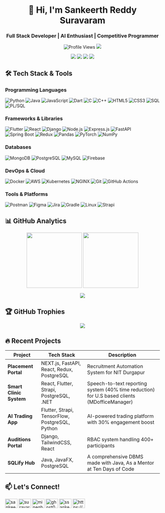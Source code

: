 <h1 align="center">👋 Hi, I'm Sankeerth Reddy Suravaram</h1>
<h3 align="center">Full Stack Developer | AI Enthusiast | Competitive Programmer</h3>

<p align="center">
  <img src="https://komarev.com/ghpvc/?username=mineghost007&style=flat-square&color=blue" alt="Profile Views"/>
  <a href="https://github.com/mineghost007?tab=followers"><img src="https://img.shields.io/github/followers/mineghost007?logo=github&style=flat-square"/></a>
</p>

<p align="center">
  <a href="https://linkedin.com/in/sankeerth-reddy-suravaram"><img src="https://img.shields.io/badge/LinkedIn-0077B5?style=for-the-badge&logo=linkedin&logoColor=white"/></a>
  <a href="mailto:work.ssankeerthreddy@gmail.com"><img src="https://img.shields.io/badge/Gmail-D14836?style=for-the-badge&logo=gmail&logoColor=white"/></a>
  <a href="https://leetcode.com/ssankeerthreddy23"><img src="https://img.shields.io/badge/-LeetCode-FFA116?style=for-the-badge&logo=LeetCode&logoColor=black"/></a>
  <a href="https://www.buymeacoffee.com/ghost007"><img src="https://img.shields.io/badge/Buy_Me_A_Coffee-FFDD00?style=for-the-badge&logo=buy-me-a-coffee&logoColor=black"/></a>
</p>

## 🛠️ Tech Stack & Tools

### **Programming Languages**
![Python](https://img.shields.io/badge/Python-3776AB?logo=python&logoColor=white)
![Java](https://img.shields.io/badge/Java-ED8B00?logo=openjdk&logoColor=white)
![JavaScript](https://img.shields.io/badge/JavaScript-F7DF1E?logo=javascript&logoColor=black)
![Dart](https://img.shields.io/badge/Dart-0175C2?logo=dart&logoColor=white)
![C](https://img.shields.io/badge/C-A8B9CC?logo=c&logoColor=black)
![C++](https://img.shields.io/badge/C++-00599C?logo=c%2B%2B&logoColor=white)
![HTML5](https://img.shields.io/badge/HTML5-E34F26?logo=html5&logoColor=white)
![CSS3](https://img.shields.io/badge/CSS3-1572B6?logo=css3&logoColor=white)
![SQL](https://img.shields.io/badge/SQL-4479A1?logo=postgresql&logoColor=white)
![PL/SQL](https://img.shields.io/badge/PL/SQL-F80000?logo=oracle&logoColor=white)

### **Frameworks & Libraries**
![Flutter](https://img.shields.io/badge/Flutter-02569B?logo=flutter&logoColor=white)
![React](https://img.shields.io/badge/React-61DAFB?logo=react&logoColor=black)
![Django](https://img.shields.io/badge/Django-092E20?logo=django&logoColor=white)
![Node.js](https://img.shields.io/badge/Node.js-339933?logo=nodedotjs&logoColor=white)
![Express.js](https://img.shields.io/badge/Express.js-000000?logo=express&logoColor=white)
![FastAPI](https://img.shields.io/badge/FastAPI-009688?logo=fastapi&logoColor=white)
![Spring Boot](https://img.shields.io/badge/Spring_Boot-6DB33F?logo=springboot&logoColor=white)
![Redux](https://img.shields.io/badge/Redux-764ABC?logo=redux&logoColor=white)
![Pandas](https://img.shields.io/badge/Pandas-150458?logo=pandas&logoColor=white)
![PyTorch](https://img.shields.io/badge/PyTorch-EE4C2C?logo=pytorch&logoColor=white)
![NumPy](https://img.shields.io/badge/NumPy-013243?logo=numpy&logoColor=white)

### **Databases**
![MongoDB](https://img.shields.io/badge/MongoDB-47A248?logo=mongodb&logoColor=white)
![PostgreSQL](https://img.shields.io/badge/PostgreSQL-4169E1?logo=postgresql&logoColor=white)
![MySQL](https://img.shields.io/badge/MySQL-4479A1?logo=mysql&logoColor=white)
![Firebase](https://img.shields.io/badge/Firebase-FFCA28?logo=firebase&logoColor=white)

### **DevOps & Cloud**
![Docker](https://img.shields.io/badge/Docker-2496ED?logo=docker&logoColor=white)
![AWS](https://img.shields.io/badge/AWS-232F3E?logo=amazonaws&logoColor=white)
![Kubernetes](https://img.shields.io/badge/Kubernetes-326CE5?logo=kubernetes&logoColor=white)
![NGINX](https://img.shields.io/badge/NGINX-009639?logo=nginx&logoColor=white)
![Git](https://img.shields.io/badge/Git-F05032?logo=git&logoColor=white)
![GitHub Actions](https://img.shields.io/badge/GitHub_Actions-2088FF?logo=githubactions&logoColor=white)

### **Tools & Platforms**
![Postman](https://img.shields.io/badge/Postman-FF6C37?logo=postman&logoColor=white)
![Figma](https://img.shields.io/badge/Figma-F24E1E?logo=figma&logoColor=white)
![Jira](https://img.shields.io/badge/Jira-0052CC?logo=jira&logoColor=white)
![Gradle](https://img.shields.io/badge/Gradle-02303A?logo=gradle&logoColor=white)
![Linux](https://img.shields.io/badge/Linux-FCC624?logo=linux&logoColor=black)
![Strapi](https://img.shields.io/badge/Strapi-2F2E8B?logo=strapi&logoColor=white)

## 📊 GitHub Analytics

<p align="center">
  <img height="180em" src="https://github-readme-stats.vercel.app/api?username=mineghost007&show_icons=true&theme=vision-friendly-dark&include_all_commits=true&count_private=true"/>
  <img height="180em" src="https://github-readme-stats.vercel.app/api/top-langs/?username=mineghost007&layout=compact&langs_count=8&theme=vision-friendly-dark"/>
</p>

<p align="center">
  <img src="https://github-readme-activity-graph.vercel.app/graph?username=mineghost007&theme=react-dark&hide_border=true&area=true"/>
</p>

## 🏆 GitHub Trophies
<p align="center"> 
  <img src="https://github-profile-trophy.vercel.app/?username=mineghost007&theme=onedark&row=2&column=4&margin-w=15&margin-h=15"/>
</p>

## 🔥 Recent Projects

| Project | Tech Stack | Description |
|---------|------------|-------------|
| **Placement Portal** | NEXT.js, FastAPI, React, Redux, PostgreSQL | Recruitment Automation System for NIT Durgapur |
| **Smart Clinic System** | React, Flutter, Strapi, PostgreSQL, .NET | Speech-to-text reporting system (40% time reduction) for U.S based clients (MDofficeManager) |
| **AI Trading App** | Flutter, Strapi, TensorFlow, PostgreSQL, Python | AI-powered trading platform with 30% engagement boost |
| **Auditions Portal** | Django, TailwindCSS, React | RBAC system handling 400+ participants |
| **SQLify Hub** | Java, JavaFX, PostgreSQL | A comprehensive DBMS made with Java, As a Mentor at Ten Days of Code  |

## 📫 Let's Connect!
<p align="left">
<a href="https://www.linkedin.com/in/sankeerth-reddy-suravaram?utm_source=share&utm_campaign=share_via&utm_content=profile&utm_medium=android_app" target="blank"><img align="center" src="https://raw.githubusercontent.com/rahuldkjain/github-profile-readme-generator/master/src/images/icons/Social/linked-in-alt.svg" alt="sankeerth-reddy-suravaram/" height="30" width="40" /></a>
<a href="https://instagram.com/suravaram_sankeerth" target="blank"><img align="center" src="https://raw.githubusercontent.com/rahuldkjain/github-profile-readme-generator/master/src/images/icons/Social/instagram.svg" alt="suravaram_sankeerth" height="30" width="40" /></a>
<a href="https://www.codechef.com/users/mineghost007" target="blank"><img align="center" src="https://cdn.jsdelivr.net/npm/simple-icons@3.1.0/icons/codechef.svg" alt="mineghost007" height="30" width="40" /></a>
<a href="https://codeforces.com/profile/ghost007x" target="blank"><img align="center" src="https://raw.githubusercontent.com/rahuldkjain/github-profile-readme-generator/master/src/images/icons/Social/codeforces.svg" alt="ghost007x" height="30" width="40" /></a>
<a href="https://www.leetcode.com/ssankeerthreddy23" target="blank"><img align="center" src="https://raw.githubusercontent.com/rahuldkjain/github-profile-readme-generator/master/src/images/icons/Social/leet-code.svg" alt="ssankeerthreddy23" height="30" width="40" /></a>
<a href="https://discord.gg/https://discord.gg/dgvvESbbdv" target="blank"><img align="center" src="https://raw.githubusercontent.com/rahuldkjain/github-profile-readme-generator/master/src/images/icons/Social/discord.svg" alt="https://discord.gg/dgvvESbbdv" height="30" width="40" /></a>
</p>
